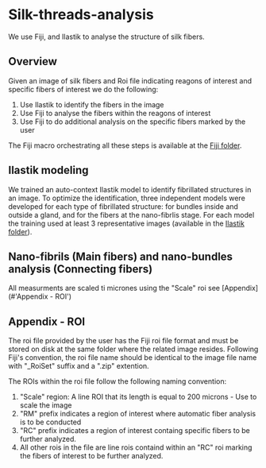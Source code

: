 # Silk-threads-analysis
We use Fiji, and Ilastik to analyse the structure of silk fibers.
## Overview
Given an image of silk fibers and Roi file indicating reagons of interest and specific fibers of interest we do the following:
1. Use Ilastik to identify the fibers in the image
2. Use Fiji to analyse the fibers within the reagons of interest
3. Use Fiji to do additional analysis on the specific fibers marked by the user

The Fiji macro orchestrating all these steps is available at the [Fiji folder](../../tree/main/Fiji).
## Ilastik modeling
We trained an auto-context Ilastik model to identify fibrillated structures in an image. To optimize the identification, three independent models were developed for each type of fibrillated structure: for bundles inside and outside a gland, and for the fibers at the nano-fibrlis stage. For each model the training used at least 3 representative images (available in the [Ilastik folder](../../tree/main/Ilastik)).
## Nano-fibrils (Main fibers) and nano-bundles analysis (Connecting fibers)


All measurments are scaled ti micrones using the "Scale" roi see [Appendix](#'Appendix - ROI')
## Appendix - ROI
The roi file provided by the user has the Fiji roi file format and must be stored on disk at the same folder where the related image resides. Following Fiji's convention, the roi file name should be identical to the image file name with "_RoiSet" suffix and a ".zip" extention.

The ROIs within the roi file follow the following naming convention:
1. "Scale" region: A line ROI that its length is equal to 200 microns - Use to scale the image
2. "RM" prefix indicates a region of interest where automatic fiber analysis is to be conducted
3. "RC" prefix indicates a region of interest containg specific fibers to be further analyzed.
4. All other rois in the file are line rois containd within an "RC" roi marking the fibers of interest to be further analyzed.

